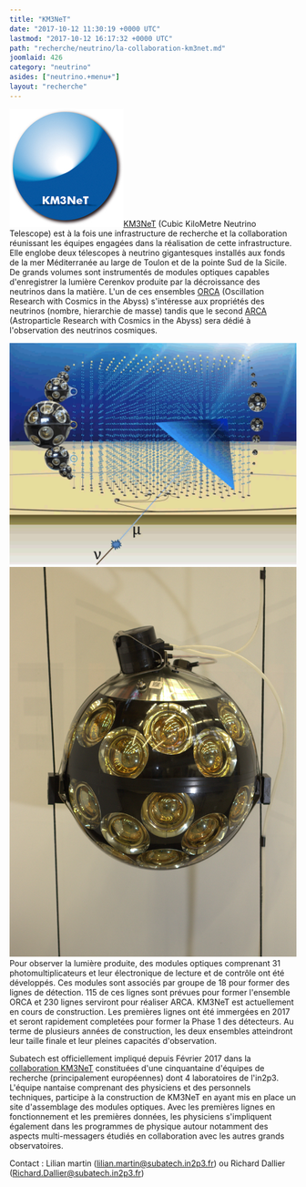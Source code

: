 ```yaml
---
title: "KM3NeT"
date: "2017-10-12 11:30:19 +0000 UTC"
lastmod: "2017-10-12 16:17:32 +0000 UTC"
path: "recherche/neutrino/la-collaboration-km3net.md"
joomlaid: 426
category: "neutrino"
asides: ["neutrino.+menu+"]
layout: "recherche"
---
```

![KM3NeT logo](images/KM3NeT/KM3NeT_logo.jpg)[KM3NeT](http://www.km3net.org) (Cubic KiloMetre Neutrino Telescope) est à la fois une infrastructure de recherche et la collaboration réunissant les équipes engagées dans la réalisation de cette infrastructure. Elle englobe deux télescopes à neutrino gigantesques installés aux fonds de la mer Méditerranée au large de Toulon et de la pointe Sud de la Sicile. De grands volumes sont instrumentés de modules optiques capables d'enregistrer la lumière Cerenkov produite par la décroissance des neutrinos dans la matière. L'un de ces ensembles [ORCA](https://www.km3net.org/research/physics/particle-physics-with-orca/) (Oscillation Research with Cosmics in the Abyss) s'intéresse aux propriétés des neutrinos (nombre, hierarchie de masse) tandis que le second [ARCA](https://www.km3net.org/research/physics/astronomy-with-arca/) (Astroparticle Research with Cosmics in the Abyss) sera dédié à l'observation des neutrinos cosmiques.

![KM3NeT NeutrinoToMuon](images/KM3NeT/KM3NeT-NeutrinoToMuon.png "Un neutrino décroit en un muon détecté dans KM3NeT grace à la lumière qu'il produit dans l'eau")![Album DOM in DU](images/KM3NeT/Album-DOM-in-DU.png "Un module optique installé sur une ligne de détection")Pour observer la lumière produite, des modules optiques comprenant 31 photomultiplicateurs et leur électronique de lecture et de contrôle ont été développés. Ces modules sont associés par groupe de 18 pour former des lignes de détection. 115 de ces lignes sont prévues pour former l'ensemble ORCA et 230 lignes serviront pour réaliser ARCA. KM3NeT est actuellement en cours de construction. Les premières lignes ont été immergées en 2017 et seront rapidement completées pour former la Phase 1 des détecteurs. Au terme de plusieurs années de construction, les deux ensembles atteindront leur taille finale et leur pleines capacités d'observation.

Subatech est officiellement impliqué depuis Février 2017 dans la [collaboration KM3NeT](https://www.km3net.org/about-km3net/collaboration/) constituées d'une cinquantaine d'équipes de recherche (principalement européennes) dont 4 laboratoires de l'in2p3. L'équipe nantaise comprenant des physiciens et des personnels techniques, participe à la construction de KM3NeT en ayant mis en place un site d'assemblage des modules optiques. Avec les premières lignes en fonctionnement et les premières données, les physiciens s'impliquent également dans les programmes de physique autour notamment des aspects multi-messagers étudiés en collaboration avec les autres grands observatoires.

Contact : Lilian martin ([lilian.martin@subatech.in2p3.fr](mailto:lilian.martin@subatech.in2p3.fr)) ou Richard Dallier ([Richard.Dallier@subatech.in2p3.fr](mailto:Richard.Dallier@subatech.in2p3.fr))
